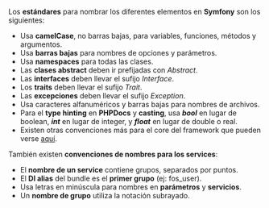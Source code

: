 Los **estándares** para nombrar los diferentes elementos en **Symfony** son los siguientes:

*   Usa **camelCase**, no barras bajas, para variables, funciones, métodos y argumentos.
*   Usa **barras bajas** para nombres de opciones y parámetros.
*   Usa **namespaces** para todas las clases.
*   Las **clases abstract** deben ir prefijadas con _Abstract_. 
*   Las **interfaces** deben llevar el sufijo _Interface_.
*   Los **traits** deben llevar el sufijo _Trait_.
*   Las **excepciones** deben llevar el sufijo _Exception_. 
*   Usa caracteres alfanuméricos y barras bajas para nombres de archivos.
*   Para el **type hinting** en **PHPDocs** y **casting**, usa _**bool**_ en lugar de boolean, _**int**_ en lugar de integer, y _**float**_ en lugar de double o real. 
*   Existen otras convenciones más para el core del framework que pueden verse [aquí](http://symfony.com/doc/2.3/contributing/code/conventions.html). 

También existen **convenciones de nombres para los services**:

*   El **nombre de un service** contiene grupos, separados por puntos.
*   El **DI alias** del bundle es el **primer grupo** (ej: fos_user).
*   Usa letras en minúscula para nombres en **parámetros** y **servicios**.
*   Un **nombre de grupo** utiliza la notación subrayado.